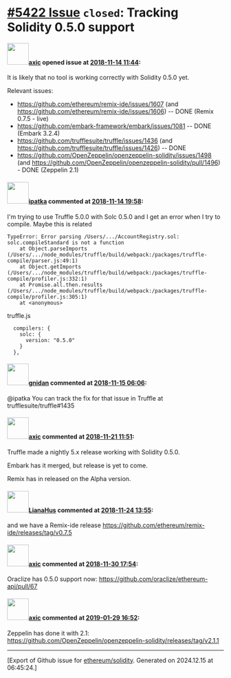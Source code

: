 # [\#5422 Issue](https://github.com/ethereum/solidity/issues/5422) `closed`: Tracking Solidity 0.5.0 support

#### <img src="https://avatars.githubusercontent.com/u/20340?v=4" width="50">[axic](https://github.com/axic) opened issue at [2018-11-14 11:44](https://github.com/ethereum/solidity/issues/5422):

It is likely that no tool is working correctly with Solidity 0.5.0 yet.

Relevant issues:
- https://github.com/ethereum/remix-ide/issues/1607 (and https://github.com/ethereum/remix-ide/issues/1606) -- DONE (Remix 0.7.5 - live)
- https://github.com/embark-framework/embark/issues/1081  -- DONE (Embark 3.2.4)
- https://github.com/trufflesuite/truffle/issues/1436 (and https://github.com/trufflesuite/truffle/issues/1426) -- DONE
- https://github.com/OpenZeppelin/openzeppelin-solidity/issues/1498 (and https://github.com/OpenZeppelin/openzeppelin-solidity/pull/1496) - DONE (Zeppelin 2.1)

#### <img src="https://avatars.githubusercontent.com/u/4401444?u=72572245f06455ee5f1ecb69117a938caed3b7e1&v=4" width="50">[ipatka](https://github.com/ipatka) commented at [2018-11-14 19:58](https://github.com/ethereum/solidity/issues/5422#issuecomment-438797554):

I'm trying to use Truffle 5.0.0 with Solc 0.5.0 and I get an error when I try to compile. Maybe this is related


```
TypeError: Error parsing /Users/.../AccountRegistry.sol: solc.compileStandard is not a function
    at Object.parseImports (/Users/.../node_modules/truffle/build/webpack:/packages/truffle-compile/parser.js:49:1)
    at Object.getImports (/Users/.../node_modules/truffle/build/webpack:/packages/truffle-compile/profiler.js:332:1)
    at Promise.all.then.results (/Users/.../node_modules/truffle/build/webpack:/packages/truffle-compile/profiler.js:305:1)
    at <anonymous>
```

truffle.js
```
  compilers: {
    solc: {
      version: "0.5.0"
    }
  },
```

#### <img src="https://avatars.githubusercontent.com/u/151065?u=0fc51dca2aa80373f8d417e826ca8ef5568525f6&v=4" width="50">[gnidan](https://github.com/gnidan) commented at [2018-11-15 06:06](https://github.com/ethereum/solidity/issues/5422#issuecomment-438928610):

@ipatka You can track the fix for that issue in Truffle at trufflesuite/truffle#1435

#### <img src="https://avatars.githubusercontent.com/u/20340?v=4" width="50">[axic](https://github.com/axic) commented at [2018-11-21 11:51](https://github.com/ethereum/solidity/issues/5422#issuecomment-440636767):

Truffle made a nightly 5.x release working with Solidity 0.5.0.

Embark has it merged, but release is yet to come.

Remix has in released on the Alpha version.

#### <img src="https://avatars.githubusercontent.com/u/9685356?u=7b16da115638a6b4dea66b3ea41a69106eaae630&v=4" width="50">[LianaHus](https://github.com/LianaHus) commented at [2018-11-24 13:55](https://github.com/ethereum/solidity/issues/5422#issuecomment-441369563):

and we have a  Remix-ide release https://github.com/ethereum/remix-ide/releases/tag/v0.7.5

#### <img src="https://avatars.githubusercontent.com/u/20340?v=4" width="50">[axic](https://github.com/axic) commented at [2018-11-30 17:54](https://github.com/ethereum/solidity/issues/5422#issuecomment-443285443):

Oraclize has 0.5.0 support now: https://github.com/oraclize/ethereum-api/pull/67

#### <img src="https://avatars.githubusercontent.com/u/20340?v=4" width="50">[axic](https://github.com/axic) commented at [2019-01-29 16:52](https://github.com/ethereum/solidity/issues/5422#issuecomment-458617364):

Zeppelin has done it with 2.1: https://github.com/OpenZeppelin/openzeppelin-solidity/releases/tag/v2.1.1


-------------------------------------------------------------------------------



[Export of Github issue for [ethereum/solidity](https://github.com/ethereum/solidity). Generated on 2024.12.15 at 06:45:24.]
